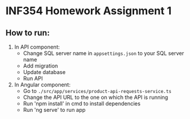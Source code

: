 # INF354 Homework Assignment 1

## How to run:

1. In API component:
   - Change SQL server name in `appsettings.json` to your SQL server name
   - Add migration
   - Update database
   - Run API
2. In Angular component:
   - Go to `./src/app/services/product-api-requests-service.ts`
   - Change the API URL to the one on which the API is running
   - Run 'npm install' in cmd to install dependencies
   - Run 'ng serve' to run app